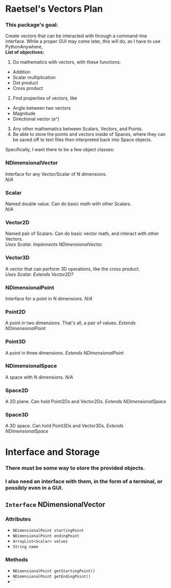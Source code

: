 # Raetsel's Vectors Plan

### This package's goal:  
Create vectors that can be interacted with through a command-line interface. While a proper GUI may come later, this will do, as I have to use PythonAnywhere,  
__List of objectives:__  
1. Do mathematics with vectors, with these functions:
  * Addition
  * Scalar multiplication
  * Dot product
  * Cross product
2. Find properties of vectors, like
  * Angle between two vectors
  * Magnitude
  * Directional vector (a^)
3. Any other mathematics between Scalars, Vectors, and Points.
9. Be able to store the points and vectors inside of Spaces, where they can be saved off to text files then interpreted back into Space objects.

Specifically, I want there to be a few object classes:  
  
### NDimensionalVector  
Interface for any Vector/Scalar of N dimensions.  
_N/A_  
  
### Scalar  
Named double value. Can do basic math with other Scalars.  
_N/A_  
  
### Vector2D  
Named pair of Scalars. Can do basic vector math, and interact with other Vectors.  
_Uses Scalar. Implements NDimensionalVector._  
  
### Vector3D  
A vector that can perform 3D operations, like the cross product.  
_Uses Scalar. Extends Vector2D?_  
  
### NDimensionalPoint
Interface for a point in N dimensions.
_N/A_
  
### Point2D  
A point in two dimensions. That's all, a pair of values.
_Extends NDimensionalPoint_
  
### Point3D  
A point in three dimensions.
_Extends NDimensionalPoint_
  
### NDimensionalSpace
A space with N dimensions.
_N/A_
  
### Space2D
A 2D plane. Can hold Point2Ds and Vector2Ds.
_Extends NDimensionalSpace_
  
### Space3D
A 3D space. Can hold Point3Ds and Vector3Ds.
_Extends NDimensionalSpace_
  
# Interface and Storage
### There must be some way to store the provided objects.
### I also need an interface with them, in the form of a terminal, or possibly even in a GUI.









## `Interface` NDimensionalVector

### Attributes
* `NDimensionalPoint startingPoint`
* `NDimensionalPoint endingPoint`
* `ArrayList<Scalar> values`
* `String name`

### Methods
* `NDimensionalPoint getStartingPoint()`
* `NDimensionalPoint getEndingPoint()`
* ``
